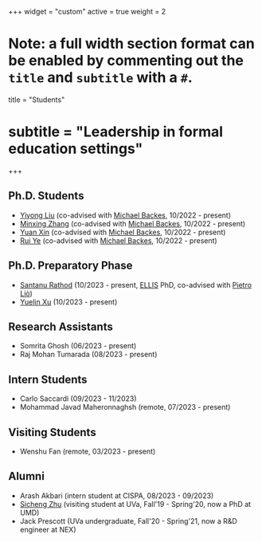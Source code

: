 +++
widget = "custom"
active = true
weight = 2

# Note: a full width section format can be enabled by commenting out the `title` and `subtitle` with a `#`.
title = "Students"
# subtitle = "Leadership in formal education settings"
+++

<h2>Ph.D. Students</h2>

+ [Yiyong Liu](https://liu199604.github.io/) (co-advised with [Michael Backes](https://cispa.de/de/people/backes), 10/2022 - present)
+ [Minxing Zhang](https://minxingzhang.github.io/) (co-advised with [Michael Backes](https://cispa.de/de/people/backes), 10/2022 - present)
+ [Yuan Xin](https://applexy.github.io/) (co-advised with [Michael Backes](https://cispa.de/de/people/backes), 10/2022 - present)
+ [Rui Ye](https://cispa.de/de/people/rui.ye) (co-advised with [Michael Backes](https://cispa.de/de/people/backes), 10/2022 - present)

<h2>Ph.D. Preparatory Phase</h2>

+ [Santanu Rathod](https://ellis.eu/projects/towards-efficient-and-reliable-deep-learning-systems-using-geometric-methods) (10/2023 - present, [ELLIS](https://ellis.eu/) PhD, co-advised with [Pietro Liò](https://www.cl.cam.ac.uk/~pl219/))
+ [Yuelin Xu](https://scholar.google.com/citations?user=-cwTgtkAAAAJ&hl=en&oi=sra) (10/2023 - present)

<h2>Research Assistants</h2>

+ Somrita Ghosh (06/2023 - present)
+ Raj Mohan Tumarada (08/2023 - present)

<h2>Intern Students</h2>

+ Carlo Saccardi (09/2023 - 11/2023)
+ Mohammad Javad Maheronnaghsh (remote, 07/2023 - present)

<h2>Visiting Students</h2>

+ Wenshu Fan (remote, 03/2023 - present)

<h2>Alumni</h2>

+ Arash Akbari (intern student at CISPA, 08/2023 - 09/2023)
+ [Sicheng Zhu](https://schzhu.github.io/) (visiting student at UVa, Fall'19 - Spring'20, now a PhD at UMD)
+ Jack Prescott (UVa undergraduate, Fall'20 - Spring'21, now a R&D engineer at NEX)

